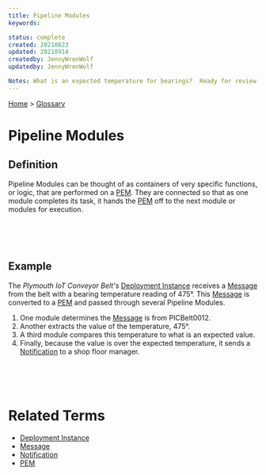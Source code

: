 ```yaml
---
title: Pipeline Modules
keywords:

status: complete
created: 20210823
updated: 20210914
createdby: JennyWrenWolf
updatedby: JennyWrenWolf

Notes: What is an expected temperature for bearings?  Ready for review 9/8 - Wording in example - Ready for Review  Complete.
---
```

[Home](../Index.md) > [Glossary](./Index.md) 

# Pipeline Modules
## Definition
Pipeline Modules can be thought of as containers of very specific functions, or logic, that are performed on a [PEM](./PEM.md).  They are connected so that as one module completes its task, it hands the [PEM](./PEM.md) off to the next module or modules for execution.  

<br>
<br>
<br>

## Example
The *Plymouth IoT Conveyor Belt's* [Deployment Instance](./DeploymentInstance.md) receives a [Message](./Message.md) from the belt with a bearing temperature reading of 475°.  This [Message](./Message.md) is converted to a [PEM](./PEM.md) and passed through several Pipeline Modules.
  1.  One module determines the [Message](./Message.md) is from PICBelt0012.  
  2.  Another extracts the value of the temperature, 475°.  
  3.  A third module compares this temperature to what is an expected value. 
  4.  Finally, because the value is over the expected temperature, it sends a [Notification](./notification.md) to a shop floor manager.

<br>
<br>
<br>

# Related Terms
- [Deployment Instance](./DeploymentInstance.md)
- [Message](./Message.md)
- [Notification](./notification.md)
- [PEM](./PEM.md)
